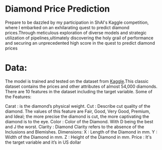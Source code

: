 # Diamond Price Prediction
Prepare to be dazzled by my participation in ShAI's Kaggle competition, where I embarked on an exhilarating quest to predict diamond prices.Through meticulous exploration of diverse models and strategic utilization of pipelines,ultimately discovering the holy grail of performance and securing an unprecedented high score in the quest to predict diamond prices
# Data:
The model is trained and tested on the dataset from [Kaggle](https://www.kaggle.com/competitions/diamond-price-prediction/data).This classic dataset contains the prices and other attributes of almost 54,000 diamonds. There are 10 features in the dataset including the target variable. Some of the Features:

Carat : is the diamond’s physical weight.
Cut : Describe cut quality of the diamond. The values of this feature are Fair, Good, Very Good, Premium, and Ideal; the more precise the diamond is cut, the more captivating the diamond is to the eye.
Color : Color of the Diamond. With D being the best and J the worst.
Clarity : Diamond Clarity refers to the absence of the Inclusions and Blemishes.
Dimensions:
X : Length of the Diamond in mm.
Y : Width of the Diamond in mm.
Z : Height of the Diamond in mm.
Price : It's the target variable and it’s in US dollar

